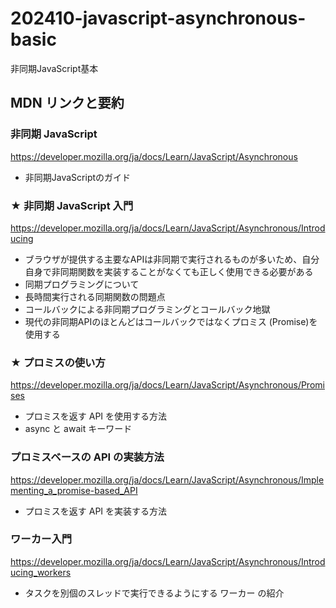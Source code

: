 # 202410-javascript-asynchronous-basic
非同期JavaScript基本

## MDN リンクと要約

### 非同期 JavaScript

https://developer.mozilla.org/ja/docs/Learn/JavaScript/Asynchronous

- 非同期JavaScriptのガイド

### ★ 非同期 JavaScript 入門

https://developer.mozilla.org/ja/docs/Learn/JavaScript/Asynchronous/Introducing

- ブラウザが提供する主要なAPIは非同期で実行されるものが多いため、自分自身で非同期関数を実装することがなくても正しく使用できる必要がある
- 同期プログラミングについて
- 長時間実行される同期関数の問題点
- コールバックによる非同期プログラミングとコールバック地獄
- 現代の非同期APIのほとんどはコールバックではなくプロミス (Promise)を使用する

### ★ プロミスの使い方

https://developer.mozilla.org/ja/docs/Learn/JavaScript/Asynchronous/Promises

- プロミスを返す API を使用する方法
- async と await キーワード

### プロミスベースの API の実装方法

https://developer.mozilla.org/ja/docs/Learn/JavaScript/Asynchronous/Implementing_a_promise-based_API

- プロミスを返す API を実装する方法

### ワーカー入門

https://developer.mozilla.org/ja/docs/Learn/JavaScript/Asynchronous/Introducing_workers

- タスクを別個のスレッドで実行できるようにする ワーカー の紹介
